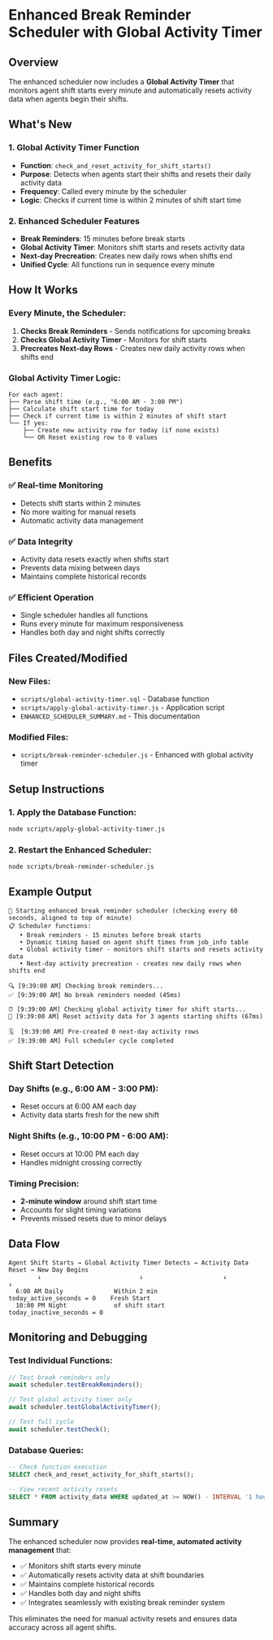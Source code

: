 # Enhanced Break Reminder Scheduler with Global Activity Timer

## Overview
The enhanced scheduler now includes a **Global Activity Timer** that monitors agent shift starts every minute and automatically resets activity data when agents begin their shifts.

## What's New

### 1. Global Activity Timer Function
- **Function**: `check_and_reset_activity_for_shift_starts()`
- **Purpose**: Detects when agents start their shifts and resets their daily activity data
- **Frequency**: Called every minute by the scheduler
- **Logic**: Checks if current time is within 2 minutes of shift start time

### 2. Enhanced Scheduler Features
- **Break Reminders**: 15 minutes before break starts
- **Global Activity Timer**: Monitors shift starts and resets activity data
- **Next-day Precreation**: Creates new daily rows when shifts end
- **Unified Cycle**: All functions run in sequence every minute

## How It Works

### Every Minute, the Scheduler:
1. **Checks Break Reminders** - Sends notifications for upcoming breaks
2. **Checks Global Activity Timer** - Monitors for shift starts
3. **Precreates Next-day Rows** - Creates new daily activity rows when shifts end

### Global Activity Timer Logic:
```
For each agent:
├── Parse shift time (e.g., "6:00 AM - 3:00 PM")
├── Calculate shift start time for today
├── Check if current time is within 2 minutes of shift start
└── If yes:
    ├── Create new activity row for today (if none exists)
    └── OR Reset existing row to 0 values
```

## Benefits

### ✅ **Real-time Monitoring**
- Detects shift starts within 2 minutes
- No more waiting for manual resets
- Automatic activity data management

### ✅ **Data Integrity**
- Activity data resets exactly when shifts start
- Prevents data mixing between days
- Maintains complete historical records

### ✅ **Efficient Operation**
- Single scheduler handles all functions
- Runs every minute for maximum responsiveness
- Handles both day and night shifts correctly

## Files Created/Modified

### New Files:
- `scripts/global-activity-timer.sql` - Database function
- `scripts/apply-global-activity-timer.js` - Application script
- `ENHANCED_SCHEDULER_SUMMARY.md` - This documentation

### Modified Files:
- `scripts/break-reminder-scheduler.js` - Enhanced with global activity timer

## Setup Instructions

### 1. Apply the Database Function:
```bash
node scripts/apply-global-activity-timer.js
```

### 2. Restart the Enhanced Scheduler:
```bash
node scripts/break-reminder-scheduler.js
```

## Example Output

```
🚀 Starting enhanced break reminder scheduler (checking every 60 seconds, aligned to top of minute)
📋 Scheduler functions:
   • Break reminders - 15 minutes before break starts
   • Dynamic timing based on agent shift times from job_info table
   • Global activity timer - monitors shift starts and resets activity data
   • Next-day activity precreation - creates new daily rows when shifts end

🔍 [9:39:00 AM] Checking break reminders...
✅ [9:39:00 AM] No break reminders needed (45ms)

⏰ [9:39:00 AM] Checking global activity timer for shift starts...
🔄 [9:39:00 AM] Reset activity data for 3 agents starting shifts (67ms)

🗓️  [9:39:00 AM] Pre-created 0 next-day activity rows
✅ [9:39:00 AM] Full scheduler cycle completed
```

## Shift Start Detection

### Day Shifts (e.g., 6:00 AM - 3:00 PM):
- Reset occurs at 6:00 AM each day
- Activity data starts fresh for the new shift

### Night Shifts (e.g., 10:00 PM - 6:00 AM):
- Reset occurs at 10:00 PM each day
- Handles midnight crossing correctly

### Timing Precision:
- **2-minute window** around shift start time
- Accounts for slight timing variations
- Prevents missed resets due to minor delays

## Data Flow

```
Agent Shift Starts → Global Activity Timer Detects → Activity Data Reset → New Day Begins
        ↓                           ↓                      ↓              ↓
  6:00 AM Daily              Within 2 min           today_active_seconds = 0    Fresh Start
  10:00 PM Night             of shift start         today_inactive_seconds = 0
```

## Monitoring and Debugging

### Test Individual Functions:
```javascript
// Test break reminders only
await scheduler.testBreakReminders();

// Test global activity timer only
await scheduler.testGlobalActivityTimer();

// Test full cycle
await scheduler.testCheck();
```

### Database Queries:
```sql
-- Check function execution
SELECT check_and_reset_activity_for_shift_starts();

-- View recent activity resets
SELECT * FROM activity_data WHERE updated_at >= NOW() - INTERVAL '1 hour';
```

## Summary

The enhanced scheduler now provides **real-time, automated activity management** that:
- ✅ Monitors shift starts every minute
- ✅ Automatically resets activity data at shift boundaries
- ✅ Maintains complete historical records
- ✅ Handles both day and night shifts
- ✅ Integrates seamlessly with existing break reminder system

This eliminates the need for manual activity resets and ensures data accuracy across all agent shifts.
